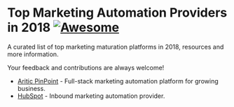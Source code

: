 # Top Marketing Automation Providers in 2018 [![Awesome](https://cdn.rawgit.com/sindresorhus/awesome/d7305f38d29fed78fa85652e3a63e154dd8e8829/media/badge.svg)](https://github.com/ankitpr89/marketing-automation/)

A curated list of top marketing maturation platforms in 2018, resources and more information.

Your feedback and contributions are always welcome!

* [Aritic PinPoint](https://aritic.com) - Full-stack marketing automation platform for growing business.
* [HubSpot](http://hubspot.com/) - Inbound marketing automation provider.
